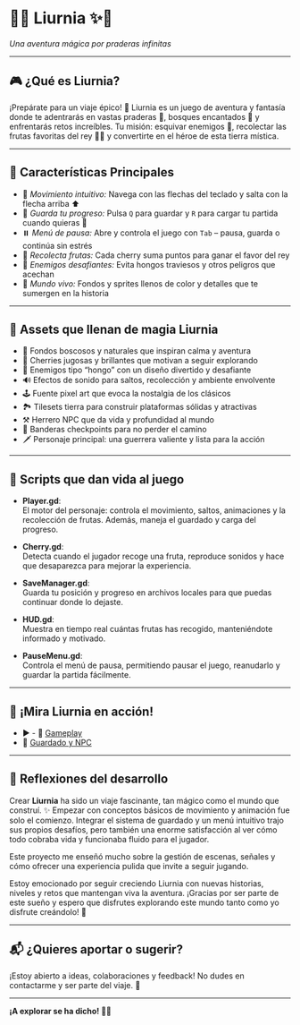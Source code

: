 # 🍃✨ **Liurnia** ✨🍃  
*Una aventura mágica por praderas infinitas*

---

## 🎮 **¿Qué es Liurnia?**  

¡Prepárate para un viaje épico! 🚀 Liurnia es un juego de aventura y fantasía donde te adentrarás en vastas praderas 🌾, bosques encantados 🌲 y enfrentarás retos increíbles. Tu misión: esquivar enemigos 🐛, recolectar las frutas favoritas del rey 🍒👑 y convertirte en el héroe de esta tierra mística.  

---

## 🌟 **Características Principales**  

- 🎯 *Movimiento intuitivo:* Navega con las flechas del teclado y salta con la flecha arriba ⬆️  
- 💾 *Guarda tu progreso:* Pulsa `Q` para guardar y `R` para cargar tu partida cuando quieras 🔄  
- ⏸️ *Menú de pausa:* Abre y controla el juego con `Tab` – pausa, guarda o continúa sin estrés  
- 🍒 *Recolecta frutas:* Cada cherry suma puntos para ganar el favor del rey  
- 🐉 *Enemigos desafiantes:* Evita hongos traviesos y otros peligros que acechan  
- 🎨 *Mundo vivo:* Fondos y sprites llenos de color y detalles que te sumergen en la historia  

---

## 🎨 **Assets que llenan de magia Liurnia**  

- 🌳 Fondos boscosos y naturales que inspiran calma y aventura  
- 🍒 Cherries jugosas y brillantes que motivan a seguir explorando  
- 🍄 Enemigos tipo “hongo” con un diseño divertido y desafiante  
- 🔊 Efectos de sonido para saltos, recolección y ambiente envolvente  
- 🕹️ Fuente pixel art que evoca la nostalgia de los clásicos  
- 🏞️ Tilesets tierra para construir plataformas sólidas y atractivas  
- ⚒️ Herrero NPC que da vida y profundidad al mundo  
- 🚩 Banderas checkpoints para no perder el camino  
- 🗡️ Personaje principal: una guerrera valiente y lista para la acción  

---

## 📜 **Scripts que dan vida al juego**  

- **Player.gd**:  
  El motor del personaje: controla el movimiento, saltos, animaciones y la recolección de frutas. Además, maneja el guardado y carga del progreso.  

- **Cherry.gd**:  
  Detecta cuando el jugador recoge una fruta, reproduce sonidos y hace que desaparezca para mejorar la experiencia.  

- **SaveManager.gd**:  
  Guarda tu posición y progreso en archivos locales para que puedas continuar donde lo dejaste.  

- **HUD.gd**:  
  Muestra en tiempo real cuántas frutas has recogido, manteniéndote informado y motivado.  

- **PauseMenu.gd**:  
  Controla el menú de pausa, permitiendo pausar el juego, reanudarlo y guardar la partida fácilmente.  

---

## 🎥 **¡Mira Liurnia en acción!**  

- ▶️ - 🎥 [Gameplay](Assets/Videos/1lol.mp4)  
- 🎥 [Guardado y NPC](Assets/Videos/2lol.mp4)

---

## 📝 **Reflexiones del desarrollo**  

Crear **Liurnia** ha sido un viaje fascinante, tan mágico como el mundo que construí. ✨ Empezar con conceptos básicos de movimiento y animación fue solo el comienzo. Integrar el sistema de guardado y un menú intuitivo trajo sus propios desafíos, pero también una enorme satisfacción al ver cómo todo cobraba vida y funcionaba fluido para el jugador.  

Este proyecto me enseñó mucho sobre la gestión de escenas, señales y cómo ofrecer una experiencia pulida que invite a seguir jugando.  

Estoy emocionado por seguir creciendo Liurnia con nuevas historias, niveles y retos que mantengan viva la aventura. ¡Gracias por ser parte de este sueño y espero que disfrutes explorando este mundo tanto como yo disfrute creándolo! 🌟  

---

## 📬 ¿Quieres aportar o sugerir?  

¡Estoy abierto a ideas, colaboraciones y feedback! No dudes en contactarme y ser parte del viaje. 🚀  

---

**¡A explorar se ha dicho! 🍃👣**
